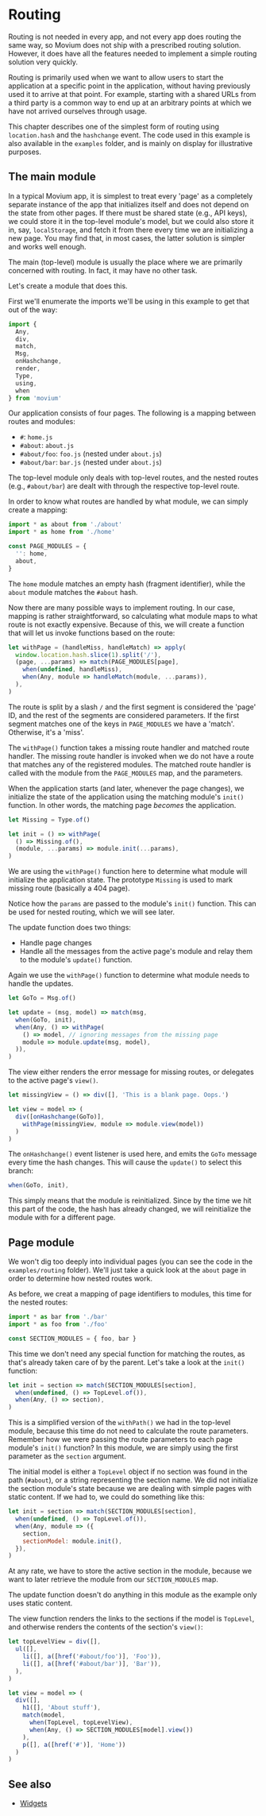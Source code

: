 # Routing

Routing is not needed in every app, and not every app does routing the same way,
so Movium does not ship with a prescribed routing solution. However, it does
have all the features needed to implement a simple routing solution very
quickly.

Routing is primarily used when we want to allow users to start the application
at a specific point in the application, without having previously used it to
arrive at that point. For example, starting with a shared URLs from a third
party is a common way to end up at an arbitrary points at which we have not
arrived ourselves through usage.

This chapter describes one of the simplest form of routing using
`location.hash` and the `hashchange` event. The code used in this example is
also available in the `examples` folder, and is mainly on display for
illustrative purposes.

## The main module

In a typical Movium app, it is simplest to treat every 'page' as a completely
separate instance of the app that initializes itself and does not depend on the
state from other pages. If there must be shared state (e.g., API keys), we could
store it in the top-level module's model, but we could also store it in,
say, `localStorage`, and fetch it from there every time we are initializing a
new page. You may find that, in most cases, the latter solution is simpler and
works well enough.

The main (top-level) module is usually the place where we are primarily
concerned with routing. In fact, it may have no other task.

Let's create a module that does this.

First we'll enumerate the imports we'll be using in this example to get that out
of the way:

```javascript
import { 
  Any, 
  div, 
  match, 
  Msg, 
  onHashchange, 
  render, 
  Type, 
  using, 
  when 
} from 'movium'
```

Our application consists of four pages. The following is a mapping between
routes and modules:

- `#`: `home.js`
- `#about`: `about.js`
- `#about/foo`: `foo.js` (nested under `about.js`)
- `#about/bar`: `bar.js` (nested under `about.js`)

The top-level module only deals with top-level routes, and the nested routes
(e.g., `#about/bar`) are dealt with through the respective top-level route.

In order to know what routes are handled by what module, we can simply create a
mapping:

```javascript
import * as about from './about'
import * as home from './home'

const PAGE_MODULES = {
  '': home,
  about,
}
```

The `home` module matches an empty hash (fragment identifier), while the
`about` module matches the `#about` hash.

Now there are many possible ways to implement routing. In our case, mapping is
rather straightforward, so calculating what module maps to what route is not
exactly expensive. Because of this, we will create a function that will let us
invoke functions based on the route:

```javascript
let withPage = (handleMiss, handleMatch) => apply(
  window.location.hash.slice(1).split('/'),
  (page, ...params) => match(PAGE_MODULES[page],
    when(undefined, handleMiss),
    when(Any, module => handleMatch(module, ...params)),
  ),
)
```

The route is split by a slash `/` and the first segment is considered the
'page' ID, and the rest of the segments are considered parameters. If the first
segment matches one of the keys in `PAGE_MODULES` we have a 'match'. Otherwise,
it's a 'miss'.

The `withPage()` function takes a missing route handler and matched route
handler. The missing route handler is invoked when we do not have a route that
matches any of the registered modules. The matched route handler is called with
the module from the `PAGE_MODULES` map, and the parameters.

When the application starts (and later, whenever the page changes), we
initialize the state of the application using the matching module's `init()`
function. In other words, the matching page *becomes* the application.

```javascript
let Missing = Type.of()

let init = () => withPage(
  () => Missing.of(),
  (module, ...params) => module.init(...params),
)
```

We are using the `withPage()` function here to determine what module will
initialize the application state. The prototype `Missing` is used to mark
missing route (basically a 404 page).

Notice how the `params` are passed to the module's `init()` function. This can
be used for nested routing, which we will see later.

The update function does two things:

- Handle page changes
- Handle all the messages from the active page's module and relay them to the
  module's `update()` function.

Again we use the `withPage()` function to determine what module needs to handle
the updates.

```javascript
let GoTo = Msg.of()

let update = (msg, model) => match(msg,
  when(GoTo, init),
  when(Any, () => withPage(
    () => model, // ignoring messages from the missing page
    module => module.update(msg, model),
  )),
)
```

The view either renders the error message for missing routes, or delegates to
the active page's `view()`.

```javascript
let missingView = () => div([], 'This is a blank page. Oops.')

let view = model => (
  div([onHashchange(GoTo)],
    withPage(missingView, module => module.view(model))
  )
)
```

The `onHashchange()` event listener is used here, and emits the `GoTo` 
message every time the hash changes. This will cause the `update()` to 
select this branch:

```javascript
when(GoTo, init),
```

This simply means that the module is reinitialized. Since by the time we hit 
this part of the code, the hash has already changed, we will reinitialize 
the module with for a different page.

## Page module

We won't dig too deeply into individual pages (you can see the code in the 
`examples/routing` folder). We'll just take a quick look at the `about` page 
in order to determine how nested routes work.

As before, we creat a mapping of page identifiers to modules, this time for 
the nested routes:

```javascript
import * as bar from './bar'
import * as foo from './foo'

const SECTION_MODULES = { foo, bar }
```

This time we don't need any special function for matching the routes, as 
that's already taken care of by the parent. Let's take a look at the `init()` 
function:

```javascript
let init = section => match(SECTION_MODULES[section],
  when(undefined, () => TopLevel.of()),
  when(Any, () => section),
)
```

This is a simplified version of the `withPath()` we had in the top-level 
module, because this time do not need to calculate the route parameters. 
Remember how we were passing the route parameters to each page module's `init()` 
function? In this module, we are simply using the first parameter as the 
`section` argument.

The initial model is either a `TopLevel` object if no section was found in 
the path (`#about`), or a string representing the section name. We did not 
initialize the section module's state because we are dealing with simple 
pages with static content. If we had to, we could do something like this:

```javascript
let init = section => match(SECTION_MODULES[section],
  when(undefined, () => TopLevel.of()),
  when(Any, module => ({
    section,
    sectionModel: module.init(),
  }),
)
```

At any rate, we have to store the active section in the module, because we 
want to later retrieve the module from our `SECTION_MODULES` map.

The update function doesn't do anything in this module as the example only 
uses static content.

The view function renders the links to the sections if the model is `TopLevel`,
and otherwise renders the contents of the section's `view()`:

```javascript
let topLevelView = div([],
  ul([],
    li([], a([href('#about/foo')], 'Foo')),
    li([], a([href('#about/bar')], 'Bar')),
  ),
)

let view = model => (
  div([],
    h1([], 'About stuff'),
    match(model,
      when(TopLevel, topLevelView),
      when(Any, () => SECTION_MODULES[model].view())
    ),
    p([], a([href('#')], 'Home'))
  )
)
```

## See also

- [Widgets](./widgets.md)
